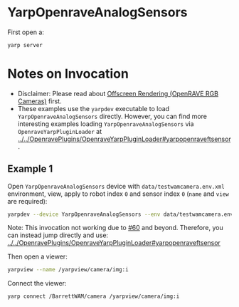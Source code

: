 # YarpOpenraveAnalogSensors

First open a:
```bash
yarp server
```

# Notes on Invocation
- Disclaimer: Please read about [Offscreen Rendering (OpenRAVE RGB Cameras)](http://robots.uc3m.es/gitbook-installation-guides/install-openrave.html#offscreen-rendering-openrave-rgb-cameras) first.
- These examples use the `yarpdev` executable to load `YarpOpenraveAnalogSensors` directly. However, you can find more interesting examples loading `YarpOpenraveAnalogSensors` via `OpenraveYarpPluginLoader` at [../../OpenravePlugins/OpenraveYarpPluginLoader#yarpopenraveftsensor](../../OpenravePlugins/OpenraveYarpPluginLoader#yarpopenraveftsensor).

## Example 1
Open `YarpOpenraveAnalogSensors` device with `data/testwamcamera.env.xml` environment, view, apply to robot index `0` and sensor index `0` (`name` and `view` are required):

```bash
yarpdev --device YarpOpenraveAnalogSensors --env data/testwamcamera.env.xml --view --robotIndex 0 --sensorIndex 0 --name /BarrettWAM/camera
```

Note: This invocation not working due to [#60](https://github.com/roboticslab-uc3m/openrave-yarp-plugins/issues/60) and beyond. Therefore, you can instead jump directly and use: [../../OpenravePlugins/OpenraveYarpPluginLoader#yarpopenraveftsensor](../../OpenravePlugins/OpenraveYarpPluginLoader#yarpopenraveftsensor)

Then open a viewer:
```bash
yarpview --name /yarpview/camera/img:i
```

Connect the viewer:
```bash
yarp connect /BarrettWAM/camera /yarpview/camera/img:i
```
